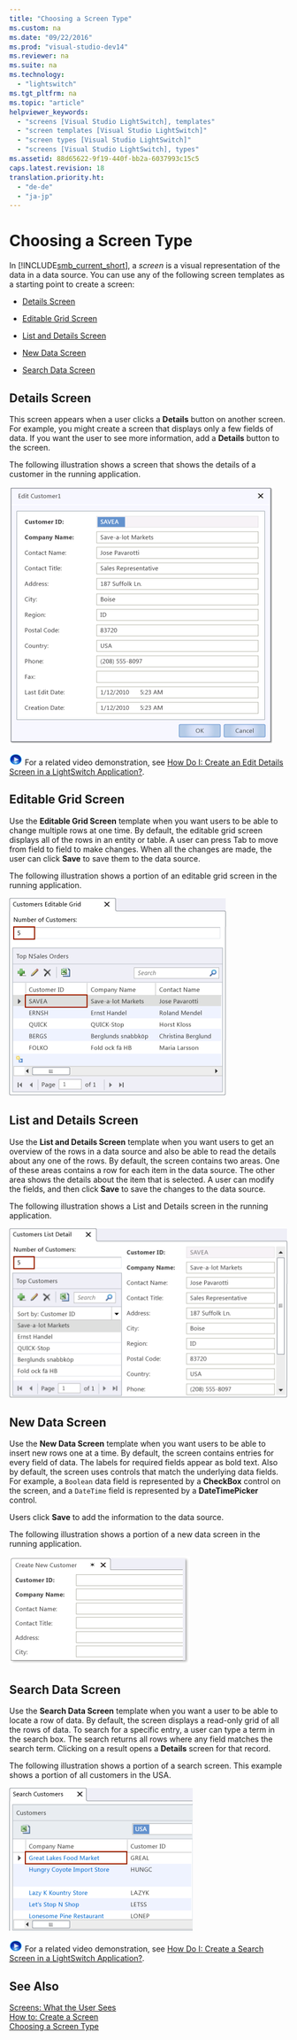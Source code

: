 ```yaml
---
title: "Choosing a Screen Type"
ms.custom: na
ms.date: "09/22/2016"
ms.prod: "visual-studio-dev14"
ms.reviewer: na
ms.suite: na
ms.technology: 
  - "lightswitch"
ms.tgt_pltfrm: na
ms.topic: "article"
helpviewer_keywords: 
  - "screens [Visual Studio LightSwitch], templates"
  - "screen templates [Visual Studio LightSwitch]"
  - "screen types [Visual Studio LightSwitch]"
  - "screens [Visual Studio LightSwitch], types"
ms.assetid: 88d65622-9f19-440f-bb2a-6037993c15c5
caps.latest.revision: 18
translation.priority.ht: 
  - "de-de"
  - "ja-jp"
---
```

# Choosing a Screen Type
In [!INCLUDE[smb_current_short](../vs140/includes/smb_current_short_md.md)], a *screen* is a visual representation of the data in a data source. You can use any of the following screen templates as a starting point to create a screen:  
  
-   [Details Screen](#DetailsScreen)  
  
-   [Editable Grid Screen](#EditableScreen)  
  
-   [List and Details Screen](#ListDetails)  
  
-   [New Data Screen](#NewData)  
  
-   [Search Data Screen](#SearchData)  
  
##  <a name="DetailsScreen"></a> Details Screen  
 This screen appears when a user clicks a **Details** button on another screen. For example, you might create a screen that displays only a few fields of data. If you want the user to see more information, add a **Details** button to the screen.  
  
 The following illustration shows a screen that shows the details of a customer in the running application.  
  
 ![Details screen](../vs140/media/ls_details_screen.png "LS_Details_Screen")  
  
 ![link to video](../vs140/media/playvideo.gif "PlayVideo") For a related video demonstration, see [How Do I: Create an Edit Details Screen in a LightSwitch Application?](http://go.microsoft.com/fwlink/?LinkID=205123).  
  
##  <a name="EditableScreen"></a> Editable Grid Screen  
 Use the **Editable Grid Screen** template when you want users to be able to change multiple rows at one time. By default, the editable grid screen displays all of the rows in an entity or table. A user can press Tab to move from field to field to make changes. When all the changes are made, the user can click **Save** to save them to the data source.  
  
 The following illustration shows a portion of an editable grid screen in the running application.  
  
 ![Editable grid screen](../vs140/media/ls_editable_grid_screen.png "LS_Editable_Grid_Screen")  
  
##  <a name="ListDetails"></a> List and Details Screen  
 Use the **List and Details Screen** template when you want users to get an overview of the rows in a data source and also be able to read the details about any one of the rows. By default, the screen contains two areas. One of these areas contains a row for each item in the data source. The other area shows the details about the item that is selected. A user can modify the fields, and then click **Save** to save the changes to the data source.  
  
 The following illustration shows a List and Details screen in the running application.  
  
 ![List and details screen](../vs140/media/ls_list_details.png "LS_List_Details")  
  
##  <a name="NewData"></a> New Data Screen  
 Use the **New Data Screen** template when you want users to be able to insert new rows one at a time. By default, the screen contains entries for every field of data. The labels for required fields appear as bold text. Also by default, the screen uses controls that match the underlying data fields. For example, a `Boolean` data field is represented by a **CheckBox** control on the screen, and a `DateTime` field is represented by a **DateTimePicker** control.  
  
 Users click **Save** to add the information to the data source.  
  
 The following illustration shows a portion of a new data screen in the running application.  
  
 ![New data screen](../vs140/media/ls_new_data_screen.png "LS_New_Data_Screen")  
  
##  <a name="SearchData"></a> Search Data Screen  
 Use the **Search Data Screen** template when you want a user to be able to locate a row of data. By default, the screen displays a read-only grid of all the rows of data. To search for a specific entry, a user can type a term in the search box. The search returns all rows where any field matches the search term. Clicking on a result opens a **Details** screen for that record.  
  
 The following illustration shows a portion of a search screen. This example shows a portion of all customers in the USA.  
  
 ![Search screen](../vs140/media/ls_search_screen.png "LS_Search_Screen")  
  
 ![link to video](../vs140/media/playvideo.gif "PlayVideo") For a related video demonstration, see [How Do I: Create a Search Screen in a LightSwitch Application?](http://go.microsoft.com/fwlink/?LinkID=205122).  
  
## See Also  
 [Screens: What the User Sees](../vs140/screens--the-user-interface-of-your-lightswitch-application.md)   
 [How to: Create a Screen](../vs140/how-to--create-a-silverlight-screen.md)   
 [Choosing a Screen Type](../vs140/choosing-a-screen-type.md)